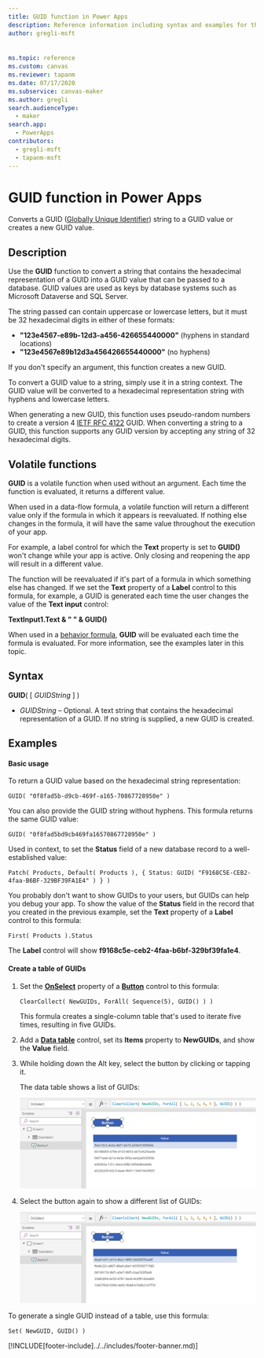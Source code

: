 ```yaml
---
title: GUID function in Power Apps
description: Reference information including syntax and examples for the GUID function in Power Apps.
author: gregli-msft


ms.topic: reference
ms.custom: canvas
ms.reviewer: tapanm
ms.date: 07/17/2020
ms.subservice: canvas-maker
ms.author: gregli
search.audienceType: 
  - maker
search.app: 
  - PowerApps
contributors:
  - gregli-msft
  - tapanm-msft
---
```

# GUID function in Power Apps
Converts a GUID ([Globally Unique Identifier](https://en.wikipedia.org/wiki/Universally_unique_identifier)) string to a GUID value or creates a new GUID value.

## Description
Use the **GUID** function to convert a string that contains the hexadecimal representation of a GUID into a GUID value that can be passed to a database. GUID values are used as keys by database systems such as Microsoft Dataverse and SQL Server.

The string passed can contain uppercase or lowercase letters, but it must be 32 hexadecimal digits in either of these formats:

- **"123e4567-e89b-12d3-a456-426655440000"** (hyphens in standard locations)
- **"123e4567e89b12d3a456426655440000"** (no hyphens)

If you don't specify an argument, this function creates a new GUID.

To convert a GUID value to a string, simply use it in a string context. The GUID value will be converted to a hexadecimal representation string with hyphens and lowercase letters. 

When generating a new GUID, this function uses pseudo-random numbers to create a version 4 [IETF RFC 4122](https://www.ietf.org/rfc/rfc4122.txt) GUID. When converting a string to a GUID, this function supports any GUID version by accepting any string of 32 hexadecimal digits.

## Volatile functions
**GUID** is a volatile function when used without an argument. Each time the function is evaluated, it returns a different value.  

When used in a data-flow formula, a volatile function will return a different value only if the formula in which it appears is reevaluated. If nothing else changes in the formula, it will have the same value throughout the execution of your app.

For example, a label control for which the **Text** property is set to **GUID()** won't change while your app is active. Only closing and reopening the app will result in a different value.

The function will be reevaluated if it's part of a formula in which something else has changed. If we set the **Text** property of a **Label** control to this formula, for example, a GUID is generated each time the user changes the value of the **Text input** control:

**TextInput1.Text & " " & GUID()**

When used in a [behavior formula](/power-apps/maker/canvas-apps/working-with-formulas-in-depth), **GUID** will be evaluated each time the formula is evaluated. For more information, see the examples later in this topic.

## Syntax
**GUID**( [ *GUIDString* ] )

* *GUIDString* – Optional.  A text string that contains the hexadecimal representation of a GUID. If no string is supplied, a new GUID is created.

## Examples

#### Basic usage

To return a GUID value based on the hexadecimal string representation:

```powerapps-dot
GUID( "0f8fad5b-d9cb-469f-a165-70867728950e" )
```

You can also provide the GUID string without hyphens. This formula returns the same GUID value:

```powerapps-dot
GUID( "0f8fad5bd9cb469fa16570867728950e" )
```

Used in context, to set the **Status** field of a new database record to a well-established value:

```powerapps-dot
Patch( Products, Default( Products ), { Status: GUID( "F9168C5E-CEB2-4faa-B6BF-329BF39FA1E4" ) } )
```

You probably don't want to show GUIDs to your users, but GUIDs can help you debug your app. To show the value of the **Status** field in the record that you created in the previous example, set the **Text** property of a **Label** control to this formula:

```powerapps-dot
First( Products ).Status
```

The **Label** control will show **f9168c5e-ceb2-4faa-b6bf-329bf39fa1e4**.

#### Create a table of GUIDs

1. Set the **[OnSelect](/power-apps/maker/canvas-apps/controls/properties-core.md)** property of a **[Button](/power-apps/maker/canvas-apps/controls/control-button)** control to this formula:

    ```powerapps-dot
    ClearCollect( NewGUIDs, ForAll( Sequence(5), GUID() ) )
    ```

    This formula creates a single-column table that's used to iterate five times, resulting in five GUIDs.

1. Add a **[Data table](/power-apps/maker/canvas-apps/controls/control-data-table)** control, set its **Items** property to **NewGUIDs**, and show the **Value** field.

1. While holding down the Alt key, select the button by clicking or tapping it.

    The data table shows a list of GUIDs:

    ![A screen showing a data table with five different GUID values.](media/function-guid/guid-collection-1.png)

1. Select the button again to show a different list of GUIDs:

    ![The same screen showing a data table with a new set of five different GUID values.](media/function-guid/guid-collection-2.png)

To generate a single GUID instead of a table, use this formula:

```powerapps-dot
Set( NewGUID, GUID() )
```


[!INCLUDE[footer-include]../../includes/footer-banner.md)]